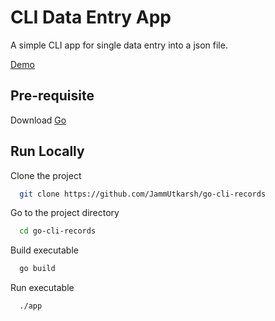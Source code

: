 
# CLI Data Entry App

A simple CLI app for single data entry into a json file.

[Demo](https://localhost)

## Pre-requisite

Download [Go](https://go.dev/doc/install)

## Run Locally

Clone the project

```bash
  git clone https://github.com/JammUtkarsh/go-cli-records
```

Go to the project directory

```bash
  cd go-cli-records
```

Build executable

```bash
  go build
```

Run executable

```bash
  ./app
```
